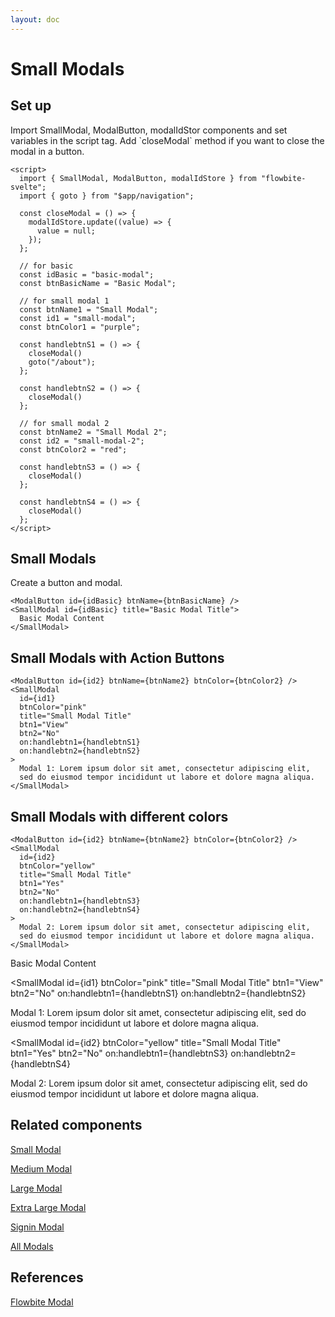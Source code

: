 ```yaml
---
layout: doc
---
```


<script>
  import { SmallModal, ModalButton, modalIdStore }from '$lib/index';
  import { goto } from "$app/navigation";

  const closeModal = () => {
    modalIdStore.update((value) => {
      value = null;
    });
  };

  // for basic
  const idBasic = "basic-modal";
  const btnBasicName = "Basic Modal";

  // for small modal 1
  const btnName1 = "Small Modal";
  const id1 = "small-modal";
  const btnColor1 = "purple";

  const handlebtnS1 = () => {
    closeModal()
    goto("/about");
  };

  const handlebtnS2 = () => {
    closeModal()
  };

  // for small modal 2
  const btnName2 = "Small Modal 2";
  const id2 = "small-modal-2";
  const btnColor2 = "red";

  const handlebtnS3 = () => {
    closeModal()
  };

  const handlebtnS4 = () => {
    closeModal()
  };
</script>

<h1 class="text-3xl w-full dark:text-white py-8">Small Modals</h1>

<h2 class="text-2xl w-full dark:text-white py-8">Set up</h2>

<p class="dark:text-white py-4 text-lg">Import SmallModal, ModalButton, modalIdStor components and set variables in the script tag. Add `closeModal` method if you want to close the modal in a button.</p>

```svelte
<script>
  import { SmallModal, ModalButton, modalIdStore } from "flowbite-svelte";
  import { goto } from "$app/navigation";

  const closeModal = () => {
    modalIdStore.update((value) => {
      value = null;
    });
  };

  // for basic
  const idBasic = "basic-modal";
  const btnBasicName = "Basic Modal";

  // for small modal 1
  const btnName1 = "Small Modal";
  const id1 = "small-modal";
  const btnColor1 = "purple";

  const handlebtnS1 = () => {
    closeModal()
    goto("/about");
  };

  const handlebtnS2 = () => {
    closeModal()
  };

  // for small modal 2
  const btnName2 = "Small Modal 2";
  const id2 = "small-modal-2";
  const btnColor2 = "red";

  const handlebtnS3 = () => {
    closeModal()
  };

  const handlebtnS4 = () => {
    closeModal()
  };
</script>
```

<h2 class="text-2xl w-full dark:text-white py-8">Small Modals</h2>

<div class="container flex flex-wrap justify-center rounded-xl mx-auto bg-gradient-to-r bg-white dark:bg-gray-900 border border-gray-200 dark:border-gray-700 p-2 sm:p-6">
  <ModalButton id={idBasic} btnName={btnBasicName} />
</div>

<p class="dark:text-white py-4 text-lg">Create a button and modal.</p>

```svelte
<ModalButton id={idBasic} btnName={btnBasicName} />
<SmallModal id={idBasic} title="Basic Modal Title">
  Basic Modal Content
</SmallModal>
```

<h2 class="text-2xl w-full dark:text-white py-8">Small Modals with Action Buttons</h2>

<div class="container flex flex-wrap justify-center rounded-xl mx-auto bg-gradient-to-r bg-white dark:bg-gray-900 border border-gray-200 dark:border-gray-700 p-2 sm:p-6">
  <ModalButton id={id1} btnName={btnName1} btnColor={btnColor1} />
</div>

```svelte
<ModalButton id={id2} btnName={btnName2} btnColor={btnColor2} />
<SmallModal
  id={id1}
  btnColor="pink"
  title="Small Modal Title"
  btn1="View"
  btn2="No"
  on:handlebtn1={handlebtnS1}
  on:handlebtn2={handlebtnS2}
>
  Modal 1: Lorem ipsum dolor sit amet, consectetur adipiscing elit, 
  sed do eiusmod tempor incididunt ut labore et dolore magna aliqua.
</SmallModal>
```

<h2 class="text-2xl w-full dark:text-white py-8">Small Modals with different colors</h2>

<div class="container flex flex-wrap justify-center rounded-xl mx-auto bg-gradient-to-r bg-white dark:bg-gray-900 border border-gray-200 dark:border-gray-700 p-2 sm:p-6">
  <ModalButton id={id2} btnName={btnName2} btnColor={btnColor2} />
</div>

```svelte
<ModalButton id={id2} btnName={btnName2} btnColor={btnColor2} />
<SmallModal
  id={id2}
  btnColor="yellow"
  title="Small Modal Title"
  btn1="Yes"
  btn2="No"
  on:handlebtn1={handlebtnS3}
  on:handlebtn2={handlebtnS4}
>
  Modal 2: Lorem ipsum dolor sit amet, consectetur adipiscing elit, 
  sed do eiusmod tempor incididunt ut labore et dolore magna aliqua.
</SmallModal>
```

<SmallModal id={idBasic} title="Basic Modal Title">
  Basic Modal Content
</SmallModal>

<SmallModal
  id={id1}
  btnColor="pink"
  title="Small Modal Title"
  btn1="View"
  btn2="No"
  on:handlebtn1={handlebtnS1}
  on:handlebtn2={handlebtnS2}
>
  Modal 1: Lorem ipsum dolor sit amet, consectetur adipiscing elit, sed do
eiusmod tempor incididunt ut labore et dolore magna aliqua.
</SmallModal>

<SmallModal
  id={id2}
  btnColor="yellow"
  title="Small Modal Title"
  btn1="Yes"
  btn2="No"
  on:handlebtn1={handlebtnS3}
  on:handlebtn2={handlebtnS4}
>
  Modal 2: Lorem ipsum dolor sit amet, consectetur adipiscing elit, sed do
  eiusmod tempor incididunt ut labore et dolore magna aliqua.
</SmallModal>

<h2 class="text-2xl w-full dark:text-white py-8">Related components</h2>

<p class="dark:text-white text-lg w-full"><a href="https://flowbite-svelte.vercel.app/modals/small" class="text-blue-600 hover:underline dark:text-blue-500">Small Modal</a></p>

<p class="dark:text-white text-lg w-full"><a href="https://flowbite-svelte.vercel.app/modals/medium" class="text-blue-600 hover:underline dark:text-blue-500">Medium Modal</a></p>

<p class="dark:text-white text-lg w-full"><a href="https://flowbite-svelte.vercel.app/modals/large" class="text-blue-600 hover:underline dark:text-blue-500">Large Modal</a></p>

<p class="dark:text-white text-lg w-full"><a href="https://flowbite-svelte.vercel.app/modals/extra-large" class="text-blue-600 hover:underline dark:text-blue-500">Extra Large Modal</a></p>

<p class="dark:text-white text-lg w-full"><a href="https://flowbite-svelte.vercel.app/modals/signin" class="text-blue-600 hover:underline dark:text-blue-500">Signin Modal</a></p>

<p class="dark:text-white text-lg w-full"><a href="https://flowbite-svelte.vercel.app/modals/all-modals" class="text-blue-600 hover:underline dark:text-blue-500">All Modals</a></p>

<h2 class="text-2xl w-full dark:text-white py-8">References</h2>

<p class="dark:text-white text-lg"><a href="https://flowbite.com/docs/components/modal/" target="_blank" class="text-blue-600 hover:underline dark:text-blue-500">Flowbite Modal</a></p>

